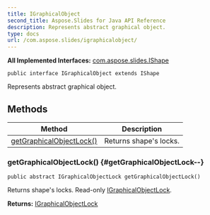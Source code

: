 ```yaml
---
title: IGraphicalObject
second_title: Aspose.Slides for Java API Reference
description: Represents abstract graphical object.
type: docs
url: /com.aspose.slides/igraphicalobject/
---
```

**All Implemented Interfaces:**
[com.aspose.slides.IShape](../../com.aspose.slides/ishape)
```
public interface IGraphicalObject extends IShape
```

Represents abstract graphical object.
## Methods

| Method | Description |
| --- | --- |
| [getGraphicalObjectLock()](#getGraphicalObjectLock--) | Returns shape's locks. |
### getGraphicalObjectLock() {#getGraphicalObjectLock--}
```
public abstract IGraphicalObjectLock getGraphicalObjectLock()
```


Returns shape's locks. Read-only [IGraphicalObjectLock](../../com.aspose.slides/igraphicalobjectlock).

**Returns:**
[IGraphicalObjectLock](../../com.aspose.slides/igraphicalobjectlock)
